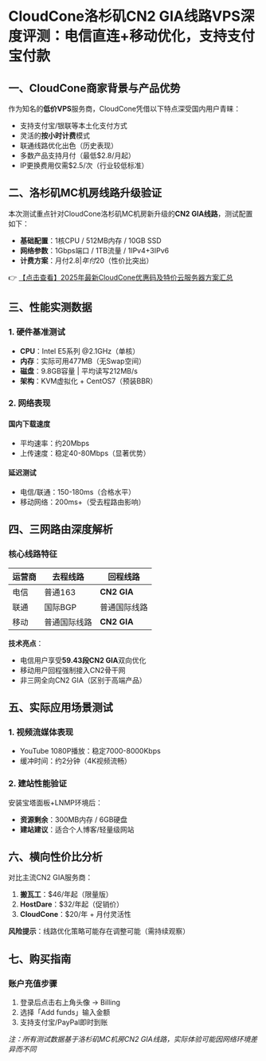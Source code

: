 # CloudCone洛杉矶CN2 GIA线路VPS深度评测：电信直连+移动优化，支持支付宝付款

## 一、CloudCone商家背景与产品优势
作为知名的**低价VPS**服务商，CloudCone凭借以下特点深受国内用户青睐：
- 支持支付宝/银联等本土化支付方式
- 灵活的**按小时计费**模式
- 联通线路优化出色（历史表现）
- 多数产品支持月付（最低$2.8/月起）
- IP更换费用仅需$2.5/次（行业较低标准）

## 二、洛杉矶MC机房线路升级验证
本次测试重点针对CloudCone洛杉矶MC机房新升级的**CN2 GIA线路**，测试配置如下：
- **基础配置**：1核CPU / 512MB内存 / 10GB SSD
- **网络参数**：1Gbps端口 / 1TB流量 / 1IPv4+3IPv6
- **计费方案**：月付$2.8 | 年付$20（性价比突出）

👉 [【点击查看】2025年最新CloudCone优惠码及特价云服务器方案汇总](https://bit.ly/Cloudcone)

## 三、性能实测数据
### 1. 硬件基准测试
- **CPU**：Intel E5系列 @2.1GHz（单核）
- **内存**：实际可用477MB（无Swap空间）
- **磁盘**：9.8GB容量 | 平均读写212MB/s
- **架构**：KVM虚拟化 + CentOS7（预装BBR）

### 2. 网络表现
#### 国内下载速度
- 平均速率：约20Mbps
- 上传速度：稳定40-80Mbps（显著优势）

#### 延迟测试
- 电信/联通：150-180ms（合格水平）
- 移动网络：200ms+（受去程路由影响）

## 四、三网路由深度解析
### 核心线路特征
| 运营商 | 去程线路       | 回程线路       |
|--------|----------------|----------------|
| 电信   | 普通163        | **CN2 GIA**    |
| 联通   | 国际BGP        | 普通国际线路   |
| 移动   | 普通国际线路   | **CN2 GIA**    |

**技术亮点**：
- 电信用户享受**59.43段CN2 GIA**双向优化
- 移动用户回程强制接入CN2骨干网
- 非三网全向CN2 GIA（区别于高端产品）

## 五、实际应用场景测试
### 1. 视频流媒体表现
- YouTube 1080P播放：稳定7000-8000Kbps
- 缓冲时间：约2分钟（4K视频流畅）

### 2. 建站性能验证
安装宝塔面板+LNMP环境后：
- **资源剩余**：300MB内存 / 6GB硬盘
- **建站建议**：适合个人博客/轻量级网站

## 六、横向性价比分析
对比主流CN2 GIA服务商：
1. **搬瓦工**：$46/年起（限量版）
2. **HostDare**：$32/年起（促销价）
3. **CloudCone**：$20/年 + 月付灵活性

**风险提示**：线路优化策略可能存在调整可能（需持续观察）

## 七、购买指南
### 账户充值步骤
1. 登录后点击右上角头像 → Billing
2. 选择「Add funds」输入金额
3. 支持支付宝/PayPal即时到账

*注：所有测试数据基于洛杉矶MC机房CN2 GIA线路，实际体验可能因网络环境差异而不同*